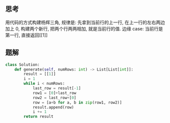 ## 思考

用代码的方式构建杨辉三角, 规律是: 先拿到当前行的上一行, 在上一行的左右两边加上 0, 构建两个新行, 把两个行两两相加, 就是当前行的值.
边缘 case:
当前行是第一行, 直接返回[[1]]

## 题解

```python
class Solution:
    def generate(self, numRows: int) -> List[List[int]]:
        result = [[1]]
        i = 1
        while i < numRows:
            last_row = result[-1]
            row1 = [0]+last_row
            row2 = last_row+[0]
            row = [a+b for a, b in zip(row1, row2)]
            result.append(row)
            i += 1
        return result
```

